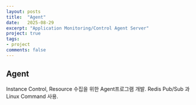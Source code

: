 ```yaml
---
layout: posts
title:  "Agent"
date:   2025-08-29
excerpt: "Application Monitoring/Control Agent Server"
project: true
tags:
- project
comments: false
---
```


## Agent

Instance Control, Resource 수집을 위한 Agent프로그램 개발. Redis Pub/Sub 과 Linux Command 사용.